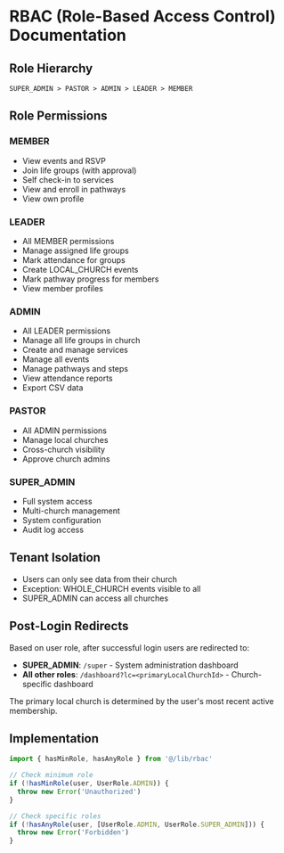 # RBAC (Role-Based Access Control) Documentation

## Role Hierarchy
```
SUPER_ADMIN > PASTOR > ADMIN > LEADER > MEMBER
```

## Role Permissions

### MEMBER
- View events and RSVP
- Join life groups (with approval)
- Self check-in to services
- View and enroll in pathways
- View own profile

### LEADER
- All MEMBER permissions
- Manage assigned life groups
- Mark attendance for groups
- Create LOCAL_CHURCH events
- Mark pathway progress for members
- View member profiles

### ADMIN
- All LEADER permissions
- Manage all life groups in church
- Create and manage services
- Manage all events
- Manage pathways and steps
- View attendance reports
- Export CSV data

### PASTOR
- All ADMIN permissions
- Manage local churches
- Cross-church visibility
- Approve church admins

### SUPER_ADMIN
- Full system access
- Multi-church management
- System configuration
- Audit log access

## Tenant Isolation
- Users can only see data from their church
- Exception: WHOLE_CHURCH events visible to all
- SUPER_ADMIN can access all churches

## Post-Login Redirects

Based on user role, after successful login users are redirected to:

- **SUPER_ADMIN**: `/super` - System administration dashboard
- **All other roles**: `/dashboard?lc=<primaryLocalChurchId>` - Church-specific dashboard

The primary local church is determined by the user's most recent active membership.

## Implementation
```typescript
import { hasMinRole, hasAnyRole } from '@/lib/rbac'

// Check minimum role
if (!hasMinRole(user, UserRole.ADMIN)) {
  throw new Error('Unauthorized')
}

// Check specific roles
if (!hasAnyRole(user, [UserRole.ADMIN, UserRole.SUPER_ADMIN])) {
  throw new Error('Forbidden')
}
```